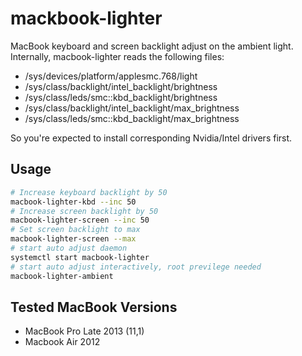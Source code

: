 # mackbook-lighter

MacBook keyboard and screen backlight adjust on the ambient light.
Internally, macbook-lighter reads the following files:

* /sys/devices/platform/applesmc.768/light
* /sys/class/backlight/intel_backlight/brightness
* /sys/class/leds/smc::kbd_backlight/brightness
* /sys/class/backlight/intel_backlight/max_brightness
* /sys/class/leds/smc::kbd_backlight/max_brightness

So you're expected to install corresponding Nvidia/Intel drivers first.

## Usage

```bash
# Increase keyboard backlight by 50
macbook-lighter-kbd --inc 50
# Increase screen backlight by 50
macbook-lighter-screen --inc 50
# Set screen backlight to max
macbook-lighter-screen --max
# start auto adjust daemon
systemctl start macbook-lighter
# start auto adjust interactively, root previlege needed
macbook-lighter-ambient
```

## Tested MacBook Versions

* MacBook Pro Late 2013 (11,1)
* Macbook Air 2012
